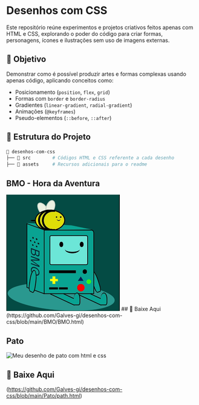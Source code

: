 
# Desenhos com CSS

Este repositório reúne experimentos e projetos criativos feitos apenas com HTML e CSS, explorando o poder do código para criar formas, personagens, ícones e ilustrações sem uso de imagens externas.

## 📌 Objetivo
Demonstrar como é possível produzir artes e formas complexas usando apenas código, aplicando conceitos como:

- Posicionamento (`position`, `flex`, `grid`)
- Formas com `border` e `border-radius`
- Gradientes (`linear-gradient`, `radial-gradient`)
- Animações (`@keyframes`)
- Pseudo-elementos (`::before`, `::after`)

## 📂 Estrutura do Projeto
```bash
📁 desenhos-com-css
├── 📁 src        # Códigos HTML e CSS referente a cada desenho
├── 📁 assets     # Recursos adicionais para o readme
```

## BMO - Hora da Aventura
<img src="https://github.com/Galves-gi/desenhos-com-css/blob/main/assets/bmo.png" alt="Meu desenho do BMO da hora de aventura com html e css" width="300">
## 🔗 Baixe Aqui
(https://github.com/Galves-gi/desenhos-com-css/blob/main/BMO/BMO.html)


## Pato
<img src="[[https://github.com/usuario/repositorio/blob/main/assets/desenho.png](https://github.com/Galves-gi/desenhos-com-css/blob/main/assets/pato.png)](https://github.com/Galves-gi/desenhos-com-css/blob/main/assets/pato.png)" alt="Meu desenho de pato com html e css" width="300">

## 🔗 Baixe Aqui
(https://github.com/Galves-gi/desenhos-com-css/blob/main/Pato/path.html)
